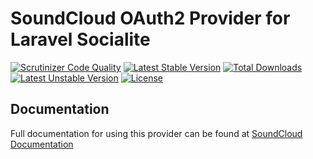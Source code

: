 # SoundCloud OAuth2 Provider for Laravel Socialite

[![Scrutinizer Code Quality](https://img.shields.io/scrutinizer/g/SocialiteProviders/SoundCloud.svg?style=flat-square)](https://scrutinizer-ci.com/g/SocialiteProviders/SoundCloud/?branch=master)
[![Latest Stable Version](https://img.shields.io/packagist/v/socialiteproviders/soundcloud.svg?style=flat-square)](https://packagist.org/packages/socialiteproviders/soundcloud)
[![Total Downloads](https://img.shields.io/packagist/dt/socialiteproviders/soundcloud.svg?style=flat-square)](https://packagist.org/packages/socialiteproviders/soundcloud)
[![Latest Unstable Version](https://img.shields.io/packagist/vpre/socialiteproviders/soundcloud.svg?style=flat-square)](https://packagist.org/packages/socialiteproviders/soundcloud)
[![License](https://img.shields.io/packagist/l/socialiteproviders/soundcloud.svg?style=flat-square)](https://packagist.org/packages/socialiteproviders/soundcloud)

## Documentation

Full documentation for using this provider can be found at [SoundCloud Documentation](http://socialiteproviders.github.io/providers/soundcloud/)
